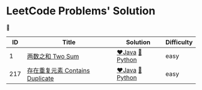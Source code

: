 # LeetCode Problems' Solution
:hear_no_evil:

|ID|Title|Solution|Difficulty
|---|---|---|---
|1|[两数之和 Two Sum](https://leetcode-cn.com/problems/two-sum/)|[:heart:Java](www.baidu.com)  [:blue_heart:Python](www.baidu.com)|easy
|217|[存在重复元素 Contains Duplicate](https://leetcode-cn.com/problems/contains-duplicate/)|[:heart:Java](https://github.com/wangxinyufighting/leetcode/blob/master/217/solution-217.java)  [:blue_heart:Python](https://github.com/wangxinyufighting/leetcode/blob/master/217/solution-217.py)|easy
